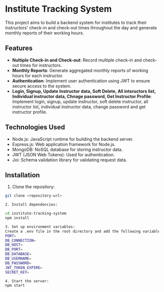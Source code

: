 # Institute Tracking System

This project aims to build a backend system for institutes to track their instructors' check-in and check-out times throughout the day and generate monthly reports of their working hours.

## Features

- **Nultiple Check-in and Check-out**: Record multiple check-in and check-out times for instructors.
- **Monthly Reports**: Generate aggregated monthly reports of working hours for each instructor.
- **Authentication**: Implement user authentication using JWT to ensure secure access to the system.
- **Login, Signup, Update Instructor data, Soft Delete, All intsructors list, Individual instructor data, Chnage password, Get Instructor Profile**: Implement login, signup, update instructor, soft delete instructor, all instructor list, individual instructor data, change password and get instructor profile.

## Technologies Used

- Node.js: JavaScript runtime for building the backend server.
- Express.js: Web application framework for Node.js.
- MongoDB: NoSQL database for storing instructor data.
- JWT (JSON Web Tokens): Used for authentication.
- Joi: Schema validation library for validating request data.

## Installation

1. Clone the repository:

```bash
git clone <repository-url>

2. Install dependencies:

cd institute-tracking-system
npm install

3. Set up environment variables:
Create a .env file in the root directory and add the following variables:
PORT=
DB_CONNECTION=
DB_HOST=
DB_PORT=
DB_DATABASE=
DB_USERNAME=
DB_PASSWORD=
JWT_TOKEN_EXPIRE=
SECRET_KEY=

4. Start the server:
npm start
